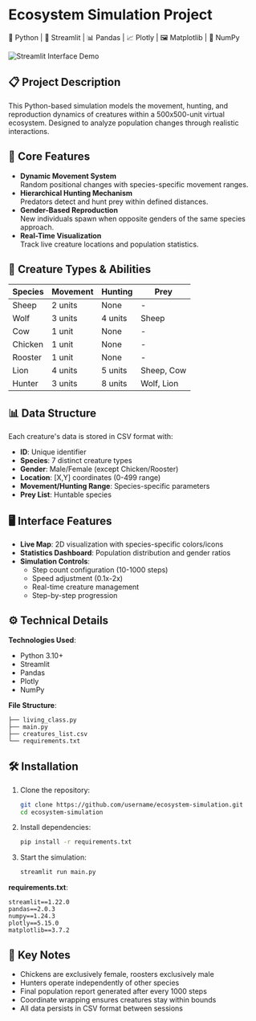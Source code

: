 # Ecosystem Simulation Project
🐍 Python | 🚀 Streamlit | 📊 Pandas | 📈 Plotly | 🖼️ Matplotlib | 🧮 NumPy

![Streamlit Interface Demo](demo.gif)

## 📋 Project Description

This Python-based simulation models the movement, hunting, and reproduction dynamics of creatures within a 500x500-unit virtual ecosystem. Designed to analyze population changes through realistic interactions.

## 🌟 Core Features

- **Dynamic Movement System**  
  Random positional changes with species-specific movement ranges.
- **Hierarchical Hunting Mechanism**  
  Predators detect and hunt prey within defined distances.
- **Gender-Based Reproduction**  
  New individuals spawn when opposite genders of the same species approach.
- **Real-Time Visualization**  
  Track live creature locations and population statistics.

## 🐾 Creature Types & Abilities

| Species | Movement | Hunting | Prey       |
| ------- | -------- | ------- | ---------- |
| Sheep   | 2 units  | None    | -          |
| Wolf    | 3 units  | 4 units | Sheep      |
| Cow     | 1 unit   | None    | -          |
| Chicken | 1 unit   | None    | -          |
| Rooster | 1 unit   | None    | -          |
| Lion    | 4 units  | 5 units | Sheep, Cow |
| Hunter  | 3 units  | 8 units | Wolf, Lion |

## 📊 Data Structure

Each creature's data is stored in CSV format with:

- **ID**: Unique identifier
- **Species**: 7 distinct creature types
- **Gender**: Male/Female (except Chicken/Rooster)
- **Location**: [X,Y] coordinates (0-499 range)
- **Movement/Hunting Range**: Species-specific parameters
- **Prey List**: Huntable species

## 🖥️ Interface Features

- **Live Map**: 2D visualization with species-specific colors/icons
- **Statistics Dashboard**: Population distribution and gender ratios
- **Simulation Controls**:
  - Step count configuration (10-1000 steps)
  - Speed adjustment (0.1x-2x)
  - Real-time creature management
  - Step-by-step progression

## ⚙️ Technical Details

**Technologies Used**:

- Python 3.10+
- Streamlit
- Pandas
- Plotly
- NumPy

**File Structure**:

```
├── living_class.py
├── main.py
├── creatures_list.csv
└── requirements.txt
```

## 🛠️ Installation

1. Clone the repository:

   ```bash
   git clone https://github.com/username/ecosystem-simulation.git
   cd ecosystem-simulation
   ```

2. Install dependencies:

   ```bash
   pip install -r requirements.txt
   ```

3. Start the simulation:
   ```bash
   streamlit run main.py
   ```

**requirements.txt**:

```
streamlit==1.22.0
pandas==2.0.3
numpy==1.24.3
plotly==5.15.0
matplotlib==3.7.2
```

## 📌 Key Notes

- Chickens are exclusively female, roosters exclusively male
- Hunters operate independently of other species
- Final population report generated after every 1000 steps
- Coordinate wrapping ensures creatures stay within bounds
- All data persists in CSV format between sessions
